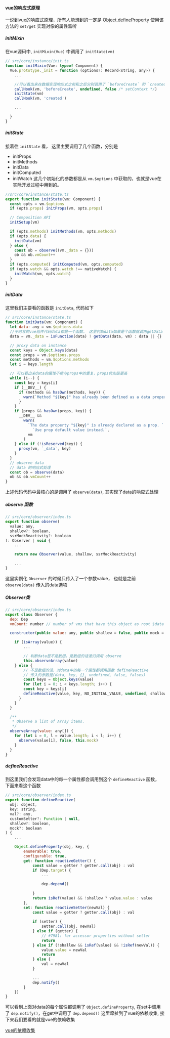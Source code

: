 #### vue的响应式原理
一说到vue的响应式原理，所有人能想到的一定是 [Object.defineProperty](https://developer.mozilla.org/zh-CN/docs/Web/JavaScript/Reference/Global_Objects/Object/defineProperty) 使用该方法的 `set/get` 实现对像的属性监听

##### initMixin
在vue源码中, `initMixin(Vue)` 中调用了 `initState(vm)`
```js
// src/core/instance/init.ts
function initMixin(Vue: typeof Component) {
  Vue.prototype._init = function (options?: Record<string, any>) {
    ...

    //可以看出来在数据实现响应式之前和之后分别调用了 `beforeCreate` 和 `created` 生命周期钩子函数
    callHook(vm, 'beforeCreate', undefined, false /* setContext */)
    initState(vm)
    callHook(vm, 'created')

    ...

  }
}
```
##### initState
接着往 `initState` 看， 这里主要调用了几个函数，分别是
- initProps 
- initMethods
- initData
- initComputed
- initWatch
这几个初始化的参数都是从 `vm.$options` 中获取的，也就是vue在实际开发过程中用到的。

```js
//src/core/instance/state.ts
export function initState(vm: Component) {
  const opts = vm.$options
  if (opts.props) initProps(vm, opts.props)

  // Composition API
  initSetup(vm)

  if (opts.methods) initMethods(vm, opts.methods)
  if (opts.data) {
    initData(vm)
  } else {
    const ob = observe((vm._data = {}))
    ob && ob.vmCount++
  }
  if (opts.computed) initComputed(vm, opts.computed)
  if (opts.watch && opts.watch !== nativeWatch) {
    initWatch(vm, opts.watch)
  }
}
```

##### initData
这里我们主要看的函数是 `initData`, 代码如下
```js
// src/core/instance/state.ts
function initData(vm: Component) {
  let data: any = vm.$options.data
  //平时写的vue组件代码data都是一个函数， 这里判断data如果是个函数就调用getData
  data = vm._data = isFunction(data) ? getData(data, vm) : data || {}

  // proxy data on instance
  const keys = Object.keys(data)
  const props = vm.$options.props
  const methods = vm.$options.methods
  let i = keys.length

  // 可以看出来data的属性不能与props中的重复，props优先级更高
  while (i--) {
    const key = keys[i]
    if (__DEV__) {
      if (methods && hasOwn(methods, key)) {
        warn(`Method "${key}" has already been defined as a data property.`, vm)
      }
    }
    if (props && hasOwn(props, key)) {
      __DEV__ &&
        warn(
          `The data property "${key}" is already declared as a prop. ` +
            `Use prop default value instead.`,
          vm
        )
    } else if (!isReserved(key)) {
      proxy(vm, `_data`, key)
    }
  }
  // observe data
  // data 的响应式处理  
  const ob = observe(data)
  ob && ob.vmCount++
}
```
上述代码代码中最核心的是调用了 `observe(data)`, 其实现了data的响应式处理

##### observe 函数
```js
// src/core/observer/index.ts
export function observe(
  value: any,
  shallow?: boolean,
  ssrMockReactivity?: boolean
): Observer | void {
    ...

    return new Observer(value, shallow, ssrMockReactivity)

    ...
}
```
这里实例化 `Observer` 的时候只传入了一个参数value， 也就是之前 `observe(data)` 传入的data选项

##### Observer类

```js
// src/core/observer/index.ts
export class Observer {
  dep: Dep
  vmCount: number // number of vms that have this object as root $data

  constructor(public value: any, public shallow = false, public mock = false) {

    if (isArray(value)) {
        ... 

        // 判断data是不是数组，是数组的话递归调用 observe
        this.observeArray(value)
    } else {
        // 不是数组的话，对data中的每一个属性都调用函数 defineReactive
        // 传入的参数是(data, key, {}, undefined, false, falses)
        const keys = Object.keys(value)
        for (let i = 0; i < keys.length; i++) {
        const key = keys[i]
        defineReactive(value, key, NO_INITIAL_VALUE, undefined, shallow, mock)
      }
    }
  }

  /**
   * Observe a list of Array items.
   */
  observeArray(value: any[]) {
    for (let i = 0, l = value.length; i < l; i++) {
      observe(value[i], false, this.mock)
    }
  }
}
```
##### defineReactive
到这里我们会发现data中的每一个属性都会调用到这个 `defineReactive` 函数， 下面来看这个函数
```js
// src/core/observer/index.ts
export function defineReactive(
  obj: object,
  key: string,
  val?: any,
  customSetter?: Function | null,
  shallow?: boolean,
  mock?: boolean
) {
    ...

    Object.defineProperty(obj, key, {
        enumerable: true,
        configurable: true,
        get: function reactiveGetter() {
            const value = getter ? getter.call(obj) : val
            if (Dep.target) {
                ...

                dep.depend()
                
            }
            return isRef(value) && !shallow ? value.value : value
        },
        set: function reactiveSetter(newVal) {
            const value = getter ? getter.call(obj) : val
            
            if (setter) {
                setter.call(obj, newVal)
            } else if (getter) {
                // #7981: for accessor properties without setter
                return
            } else if (!shallow && isRef(value) && !isRef(newVal)) {
                value.value = newVal
                return
            } else {
                val = newVal
            }

            ...
            dep.notify()
        }
    })
}
```
可以看到上面对data的每个属性都调用了 `Object.defineProperty`, 在set中调用了 `dep.notify()`，在get中调用了 `dep.depend()` 这里牵扯到了vue的依赖收集,
接下来我们要看的就是vue的依赖收集

[vue的依赖收集](./vue%E7%9A%84%E4%BE%9D%E8%B5%96%E6%94%B6%E9%9B%86.md)


